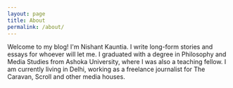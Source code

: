 ```yaml
---
layout: page
title: About
permalink: /about/
---
```


Welcome to my blog! I'm Nishant Kauntia. I write long-form stories and essays for whoever will let me. I graduated with a degree in Philosophy and Media Studies from Ashoka University, where I was also a teaching fellow. I am currently living in Delhi, working as a freelance journalist for The Caravan, Scroll and other media houses. 
